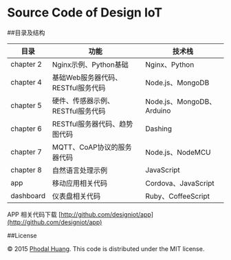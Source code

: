 # Source Code of Design IoT


##目录及结构

目录       | 功能                             | 技术栈
----------|----------------------------------|------
chapter 2 | Nginx示例、Python基础              | Nginx、Python
chapter 4 | 基础Web服务器代码、RESTful服务代码    | Node.js、MongoDB
chapter 5 | 硬件、传感器示例、RESTful服务代码     | Node.js、MongoDB、Arduino
chapter 6 | RESTful服务器代码、趋势图代码        | Dashing
chapter 7 | MQTT、CoAP协议的服务器代码          | Node.js、NodeMCU
chapter 8 | 自然语言处理示例                    | JavaScript
app       | 移动应用相关代码                    | Cordova、JavaScript
dashboard | 仪表盘相关代码                      | Ruby、CoffeeScript

APP 相关代码下载 [http://github.com/designiot/app](http://github.com/designiot/app)

##License

© 2015 [Phodal Huang][phodal]. This code is distributed under the MIT license.

[phodal]:http://www.phodal.com/
